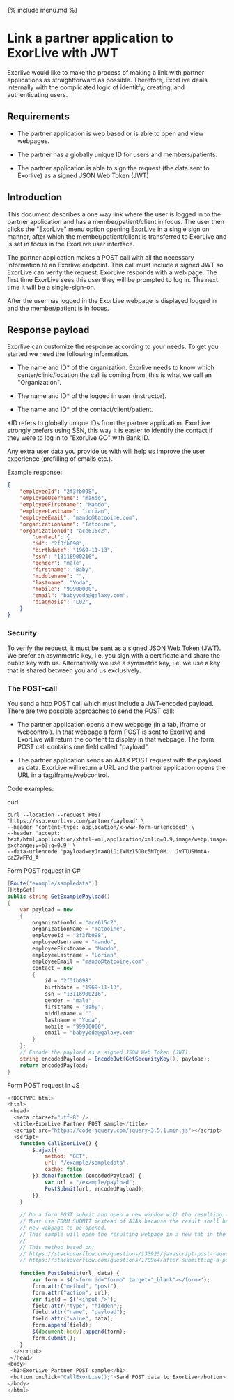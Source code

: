 {% include menu.md %}

# Link a partner application to ExorLive with JWT

Exorlive would like to make the process of making a link with partner applications as straightforward as possible. Therefore, ExorLive deals internally with the complicated logic of identitfy, creating, and authenticating users.

## Requirements

- The partner application is web based or is able to open and view webpages.

- The partner has a globally unique ID for users and members/patients.

- The partner application is able to sign the request (the data sent to Exorlive) as a signed JSON Web Token (JWT)

## Introduction

This document describes a one way link where the user is logged in to the partner application and has a member/patient/client in focus. The user then clicks the "ExorLive" menu option opening ExorLive in a single sign on manner, after which the member/patient/client is transferred to ExorLive and is set in focus in the ExorLive user interface.

The partner application makes a POST call with all the necessary information to an Exorlive endpoint. This call must include a signed JWT so ExorLive can verify the request. ExorLive responds with a web page. The first time ExorLive sees this user they will be prompted to log in. The next time it will be a single-sign-on.

After the user has logged in the ExorLive webpage is displayed logged in and the member/patient is in focus.

## Response payload
Exorlive can customize the response according to your needs. To get you started we need the following information.

- The name and ID* of the organization. Exorlive needs to know which center/clinic/location the call is coming from, this is what we call an "Organization".

- The name and ID* of the logged in user (instructor).

- The name and ID* of the contact/client/patient.

*ID refers to globally unique IDs from the partner application. ExorLive strongly prefers using SSN, this way it is easier to identify the contact if they were to log in to "ExorLive GO" with Bank ID.

Any extra user data you provide us with will help us improve the user experience (prefilling of emails etc.).

Example response:

```json
{
	"employeeId": "2f3fb098",
	"employeeUsername": "mando",
	"employeeFirstname": "Mando",
	"employeeLastname": "Lorian",
	"employeeEmail": "mando@tatooine.com",
	"organizationName": "Tatooine",
	"organizationId": "ace615c2",
		"contact": {
		"id": "2f3fb098",
		"birthdate": "1969-11-13",
		"ssn": "13116900216",
		"gender": "male",
		"firstname": "Baby",
		"middlename": "",
		"lastname": "Yoda",
		"mobile": "99900000",
		"email": "babyyoda@galaxy.com",
		"diagnosis": "L02",
	}
}
```

### Security

To verify the request, it must be sent as a signed JSON Web Token (JWT). We prefer an asymmetric key, i.e. you sign with a certificate and share the public key with us. Alternatively we use a symmetric key, i.e. we use a key that is shared between you and us exclusively.

### The POST-call

You send a http POST call which must include a JWT-encoded payload. There are two possible approaches to send the POST call:

- The partner application opens a new webpage (in a tab, iframe or webcontrol). In that webpage a form POST is sent to Exorlive and ExorLive will return the content to display in that webpage. The form POST call contains one field called "payload".

- The partner application sends an AJAX POST request with the payload as data. ExorLive will return a URL and the partner application opens the URL in a tag/iframe/webcontrol.

Code examples:

curl
```
curl --location --request POST 'https://sso.exorlive.com/partner/payload' \
--header 'content-type: application/x-www-form-urlencoded' \
--header 'accept: text/html,application/xhtml+xml,application/xml;q=0.9,image/webp,image/apng,*/*;q=0.8,application/signed-exchange;v=b3;q=0.9' \
--data-urlencode 'payload=eyJraWQiOiIxMzI5ODc5NTg0M...JvTTUSMmtA-caZ7wFPd_A'
```

Form POST request in C#

```c#
[Route("example/sampledata")]
[HttpGet]
public string GetExamplePayload()
{
    var payload = new
    {
        organizationId = "ace615c2",
        organizationName = "Tatooine",
        employeeId = "2f3fb098",
        employeeUsername = "mando",
        employeeFirstname = "Mando",
        employeeLastname = "Lorian",
        employeeEmail = "mando@tatooine.com",
        contact = new
        {
            id = "2f3fb098",
            birthdate = "1969-11-13",
            ssn = "13116900216",
            gender = "male",
            firstname = "Baby",
            middlename = "",
            lastname = "Yoda",
            mobile = "99900000",
            email = "babyyoda@galaxy.com"
        }
    };
    // Encode the payload as a signed JSON Web Token (JWT).
    string encodedPayload = EncodeJwt(GetSecurityKey(), payload);
    return encodedPayload;
}
```

Form POST request in JS

```js
<!DOCTYPE html>
<html>
 <head>
  <meta charset="utf-8" />
  <title>ExorLive Partner POST sample</title>
  <script src="https://code.jquery.com/jquery-3.5.1.min.js"></script>
  <script>
    function CallExorLive() {
    	$.ajax({
    		method: "GET",
    		url: "/example/sampledata",
    		cache: false
    	}).done(function (encodedPayload) {
    		var url = "/example/payload";
    		PostSubmit(url, encodedPayload);
    	});
    }
    
    // Do a form POST submit and open a new window with the resulting webpage.
    // Must use FORM SUBMIT instead of AJAX because the result shall be a 
    // new webpage to be opened.
    // This sample will open the resulting webpage in a new tab in the browser.
    //
    // This method based on:
    // https://stackoverflow.com/questions/133925/javascript-post-request-like-a-form-submit
    // https://stackoverflow.com/questions/178964/after-submitting-a-post-form-open-a-new-window-showing-the-result
    
    function PostSubmit(url, data) {
    	var form = $('<form id="formb" target="_blank"></form>');
    	form.attr("method", "post");
    	form.attr("action", url);
    	var field = $('<input />');
    	field.attr("type", "hidden");
    	field.attr("name", "payload");
    	field.attr("value", data);
    	form.append(field);
    	$(document.body).append(form);
    	form.submit();
    }
  </script>
 </head>
<body>
 <h1>ExorLive Partner POST sample</h1>
 <button onclick="CallExorLive();">Send POST data to ExorLive</button>
</body>
</html>
```
</div>
</html>

